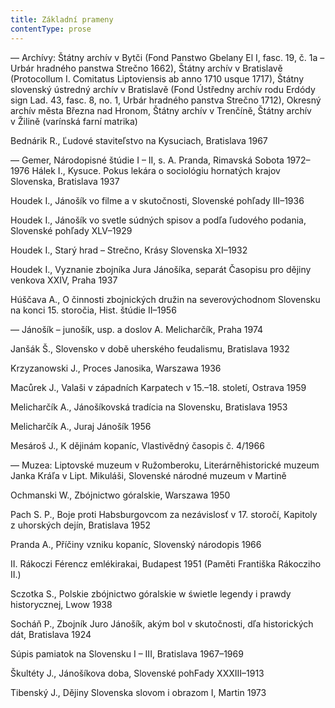 ```yaml
---
title: Základní prameny
contentType: prose
---
```


<section>

— Archívy: Štátny archív v Bytči (Fond Panstwo Gbelany El I, fasc. 19, č. 1a – Urbár hradného panstwa Strečno 1662), Štátny archív v Bratislavě (Protocollum I. Comitatus Liptoviensis ab anno 1710 usque 1717), Štátny slovenský ústredný archív v Bratislavě (Fond Ústředny archív rodu Erdódy sign Lad. 43, fasc. 8, no. 1, Urbár hradného panstva Strečno 1712), Okresný archív města Března nad Hronom, Štátny archív v Trenčíně, Štátny archív v Žilině (varínská farní matrika)

Bednárik R., Ľudové staviteľstvo na Kysuciach, Bratislava 1967

— Gemer, Národopisné štúdie I – II, s. A. Pranda, Rimavská Sobota 1972–1976 Hálek I., Kysuce. Pokus lekára o sociológiu hornatých krajov Slovenska, Bratislava 1937

Houdek I., Jánošík vo filme a v skutočnosti, Slovenské pohľady III–1936

Houdek I., Jánošík vo svetle súdných spisov a podľa ľudového podania, Slovenské pohľady XLV–1929

Houdek I., Starý hrad – Strečno, Krásy Slovenska XI–1932

Houdek I., Vyznanie zbojníka Jura Jánošíka, separát Časopisu pro dějiny venkova XXIV, Praha 1937

Húščava A., O činnosti zbojnických družin na severovýchodnom Slovensku na konci 15. storočia, Hist. štúdie II–1956

— Jánošík – junošík, usp. a doslov A. Melicharčík, Praha 1974

Janšák Š., Slovensko v době uherského feudalismu, Bratislava 1932

Krzyzanowski J., Proces Janosika, Warszawa 1936

Macůrek J., Valaši v západních Karpatech v 15.–18. století, Ostrava 1959

Melicharčík A., Jánošíkovská tradícia na Slovensku, Bratislava 1953

Melicharčík A., Juraj Jánošík 1956

Mesároš J., K dějinám kopaníc, Vlastivědný časopis č. 4/1966

— Muzea: Liptovské muzeum v Ružomberoku, Literárněhistorické muzeum Janka Kráľa v Lipt. Mikuláši, Slovenské národné muzeum v Martině

Ochmanski W., Zbójnictwo góralskie, Warszawa 1950

Pach S. P., Boje proti Habsburgovcom za nezávislosť v 17. storočí, Kapitoly z uhorských dejín, Bratislava 1952

Pranda A., Příčiny vzniku kopaníc, Slovenský národopis 1966

II. Rákoczi Férencz emlékirakai, Budapest 1951 (Paměti Františka Rákocziho II.)

Sczotka S., Polskie zbójnictwo góralskie w świetle legendy i prawdy historycznej, Lwow 1938

Socháň P., Zbojník Juro Jánošík, akým bol v skutočnosti, dľa historických dát, Bratislava 1924

Súpis pamiatok na Slovensku I – III, Bratislava 1967–1969

Škultéty J., Jánošíkova doba, Slovenské pohFady XXXIII–1913

Tibenský J., Dějiny Slovenska slovom i obrazom I, Martin 1973

</section>
